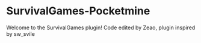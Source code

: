 # SurvivalGames-Pocketmine
Welcome to the SurvivalGames plugin! Code edited by Zeao, plugin inspired by sw_svile 
